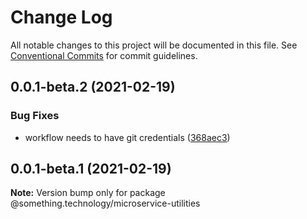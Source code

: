 # Change Log

All notable changes to this project will be documented in this file.
See [Conventional Commits](https://conventionalcommits.org) for commit guidelines.

## 0.0.1-beta.2 (2021-02-19)


### Bug Fixes

* workflow needs to have git credentials ([368aec3](https://github.com/Something-Technology/something-ts/commit/368aec392994c1c73dadb0d8803ab6f6fabe1ef1))





## 0.0.1-beta.1 (2021-02-19)

**Note:** Version bump only for package @something.technology/microservice-utilities
